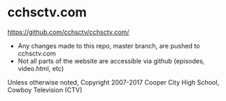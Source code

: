 # cchsctv.com

https://github.com/cchsctv/cchsctv.com/

- Any changes made to this repo, master branch, are pushed to cchsctv.com
- Not all parts of the website are accessible via github (episodes, video.html, etc)

Unless otherwise noted, Copyright 2007-2017 Cooper City High School, Cowboy Television (CTV)
